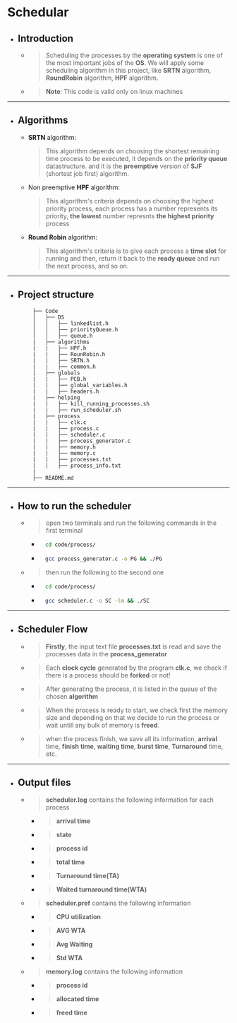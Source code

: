 # Schedular

* ## Introduction

    * > Scheduling the processes by the **operating system** is one of the most  important jobs of the **OS**. We will apply some scheduling algorithm in this project, like **SRTN** algorithm, **RoundRobin** algorithm, **HPF** algorithm.

    *   >**Note**: This code is valid only on linux machines 
---
* ## Algorithms    

    * **SRTN** algorithm:  
        >  This algorithm depends on choosing the shortest remaining time process to be executed, it depends on the **priority queue** datastructure. and it is the **preemptive** version of **SJF** (shortest job first) algorithm.

    * Non preemptive **HPF** algorithm:
         >  This algorithm's criteria depends on choosing the highest priority process, each process has a number represents its priority, **the lowest** number represnts **the highest priority** process

    * **Round Robin** algorithm:
        > This algorithm's criteria is to give each process a **time slot** for running and then, return it back to the **ready queue** and run the next process, and so on.
---
* ## Project structure
```    
        ├── Code
        │   ├── DS
        │   │   ├── linkedlist.h
        │   │   ├── priorityQueue.h
        │   │   ├── queue.h
        |   ├── algorithms
        |   |   ├── HPF.h
        |   |   ├── RounRobin.h
        |   |   ├── SRTN.h
        |   |   ├── common.h
        |   ├── globals
        |   |   ├── PCB.h
        |   |   ├── global_variables.h
        |   |   ├── headers.h
        |   ├── helping
        |   |   ├── kill_running_processes.sh
        |   |   ├── run_scheduler.sh
        |   ├── process
        |   |   ├── clk.c
        |   |   ├── process.c
        |   |   ├── scheduler.c
        |   |   ├── process_generator.c
        |   |   ├── memory.h
        |   |   ├── memory.c
        |   |   ├── processes.txt
        |   |   ├── process_info.txt
        |                      
        ├── README.md
```
---
* ## How to run the scheduler
    *   > open two terminals and run the following commands in the first terminal
        * ```bash
            cd code/process/
        * ```bash
            gcc process_generator.c -o PG && ./PG  
    * > then run the following to the second one
        * ```bash
            cd code/process/
        * ```bash
            gcc scheduler.c -o SC -lm && ./SC 
---
* ## Scheduler Flow
    *   > **Firstly**, the input text file **processes.txt** is read and save the processes data in the **process_generator**

    * > Each **clock cycle** generated by the program **clk.c**, we check if there is a process should be **forked** or not!

    * > After generating the process, it is listed in the queue of the chosen **algorithm**

    * > When the process is ready to start, we  check first the memory size and depending on that we decide to run the process or wait untill any bulk of memory is **freed**.

    * > when the process finish, we save all its information, **arrival** time, **finish time**, **waiting time**, **burst time**, **Turnaround** time, etc.
---
* ## Output files

    * > **scheduler.log** contains the following information for each process
        * > **arrival time**
        * > **state**
        * > **process id**
        * > **total time**
        * > **Turnaround time(TA)** 
        * > **Waited turnaround time(WTA)**
    * > **scheduler.pref** contains the following information 
        * > **CPU utilization**
        * > **AVG WTA**
        * > **Avg Waiting**
        * > **Std WTA**
   * > **memory.log** contains the following information 
        * > **process id**
        * > **allocated time**
        * > **freed time**
